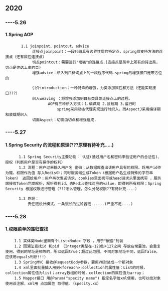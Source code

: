 ## 2020
 ### ----5.26
  ####  1.Spring AOP
           1.1 joinpoint、pointcut、advice
                连接点joinpoint：一段代码具有边界性质的特定点，spring仅支持方法的连接点（还有属性连接点）
                切点pointcut：需要进行"增强"的连接点.(连接点是菜单上所有的待选菜，切点是你选上桌的菜)
                增强advice：织入到目标切点上的一段程序代码.spring的增强接口是带方位的

                引介introduction：一种特殊的增强，为类添加属性和方法（还能实现接口???）
                织入weaving ：将增强添加到目标类具体连接点上的过程。
                       AOP有三种织入方式：1.编译期 2.装载期 3.运行时
                           spring采用动态代理实现运行时织入，而AspectJ采用编译期和装载期织入
                切面Aspect：切面由切点和增强组成.

  ### ----5.27
   #### 1.Spring Security 的流程和原理(???原理有待补充.....)
          1.1 Spring Security主要功能： 认证(通过用户名和密码来验证用户的合法性)、授权（判断用户是否有操作的权利）
          1.2 流程：用户过来输入用户名 密码；从数据库查出该用户具有的权限，将用户id作为键，权限作为值 存入Redis中；同时服务端生成Token（根据用户名生成特殊的字符串Token） 返回给用户；用户再次发送请求，cookies里面携带或head请求头里面携带 ，服务端接收Token完成解析，解析得到id，去Redis查找对应的value，即得到所有权限；Spring Security 根据权限进行管理（???怎么管理，怎么分配权限??有待补充....）
            
          1.3 原理：
              责任链设计模式，一条很长的过滤器链......(严重不足....)
              
              
              
  ### ----5.28
   #### 1.权限菜单的递归查找
        1.1 实体类Node里面有个List<Node> 字段 ，用于"嵌套"封装
        1.2 回溯法查找id 和pid （Integer类型在-128到+127之间 存放在常量池，会重复使用，得到的地址是相等的，所以返回true；超过此范围，不同对象地址不同，返回false，应该用equals判断!!!）
        1.3 SpringMVC 接收@RequestBody参数，要用VO封装成一个新对象
        1.4 xml里面批量插入用到<foreach>;collection的属性值：List的时候，collection属性值为list；array数组的时候，collection的属性值为array；
        1.5 Mapper接口 用@Param("specity name") 指定名字给xml使用，也可以给对象使用该注解，xml用 点加属性 取得值.（specity.xx）
